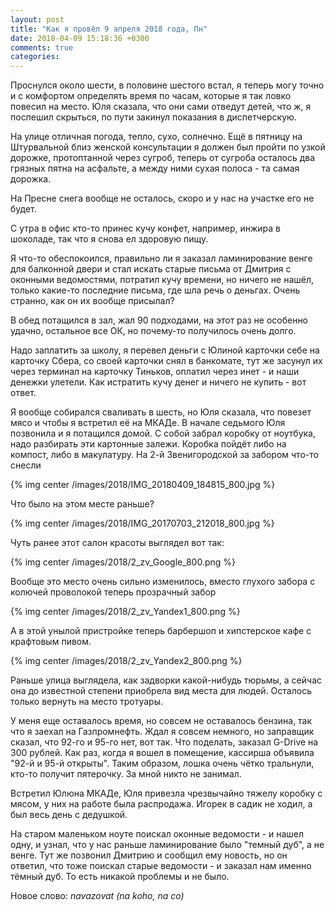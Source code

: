 ```yaml
---
layout: post
title: "Как я провёл 9 апреля 2018 года, Пн"
date: 2018-04-09 15:18:36 +0300
comments: true
categories: 
---
```

Проснулся около шести, в половине шестого встал, я теперь могу точно и с комфортом определять время по часам, которые я так ловко повесил на место. Юля сказала, что они сами отведут детей, что ж, я поспешил скрыться, по пути закинул показания в диспетчерскую. 

На улице отличная погода, тепло, сухо, солнечно. Ещё в пятницу на Штурвальной близ женской консультации я должен был пройти по узкой дорожке, протоптанной через сугроб, теперь от сугроба осталось два грязных пятна на асфальте, а между ними сухая полоса - та самая дорожка.

На Пресне снега вообще не осталось, скоро и у нас на участке его не будет.

С утра в офис кто-то принес кучу конфет, например, инжира в шоколаде, так что я снова ел здоровую пищу.

Я что-то обеспокоился, правильно ли я заказал ламинирование венге для балконной двери и стал искать старые письма от Дмитрия с оконными ведомостями, потратил кучу времени, но ничего не нашёл, только какие-то последние письма, где шла речь о деньгах. Очень странно, как он их вообще присылал?

В обед потащился в зал, жал 90 подходами, на этот раз не особенно удачно, остальное все ОК, но почему-то получилось очень долго. 

Надо заплатить за школу, я перевел деньги с Юлиной карточки себе на карточку Сбера, со своей карточки снял в банкомате, тут же засунул их через терминал на карточку Тиньков, оплатил через инет - и наши денежки улетели. Как истратить кучу денег и ничего не купить - вот ответ.

Я вообще собирался сваливать в шесть, но Юля сказала, что повезет мясо и чтобы я встретил её на МКАДе. В начале седьмого Юля позвонила и я потащился домой. С собой забрал коробку от ноутбука, надо разбирать эти картонные залежи. Коробка пойдёт либо на компост, либо в макулатуру. На 2-й Звенигородской за забором что-то снесли

{% img center /images/2018/IMG_20180409_184815_800.jpg %}

Что было на этом месте раньше?

{% img center /images/2018/IMG_20170703_212018_800.jpg %}

Чуть ранее этот салон красоты выглядел вот так:

{% img center /images/2018/2_zv_Google_800.png %}

Вообще это место очень сильно изменилось, вместо глухого забора с колючей проволокой теперь прозрачный забор

{% img center /images/2018/2_zv_Yandex1_800.png %}

А в этой унылой пристройке теперь барбершоп и хипстерское кафе с крафтовым пивом.

{% img center /images/2018/2_zv_Yandex2_800.png %}

Раньше улица выглядела, как задворки какой-нибудь тюрьмы, а сейчас она до известной степени приобрела вид места для людей. Осталось только вернуть на место тротуары. 

У меня еще оставалось время, но совсем не оставалось бензина, так что я заехал на Газпромнефть. Ждал я совсем немного, но заправщик сказал, что 92-го и 95-го нет, вот так. Что поделать, заказал G-Drive на 300 рублей. Как раз, когда я вошел в помещение, кассирша объявила "92-й и 95-й открыты". Таким образом, лошка очень чётко тральнули, кто-то получит пятерочку. За мной никто не занимал.

Встретил Юлюна МКАДе, Юля привезла чрезвычайно тяжелу коробку с мясом, у них на работе была распродажа. Игорек в садик не ходил, а был весь день с дедушкой.

На старом маленьком ноуте поискал оконные ведомости - и нашел одну, и узнал, что у нас раньше ламинирование было "темный дуб", а не венге. Тут же позвонил Дмитрию и сообщил ему новость, но он ответил, что тоже поискал старые ведомости - и заказал нам именно тёмный дуб. То есть никакой проблемы и не было.

Новое слово: *navazovat (na koho, na co)*